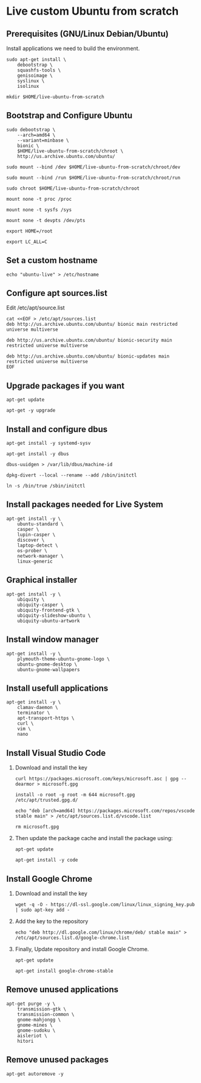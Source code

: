 # Live custom Ubuntu from scratch

## Prerequisites (GNU/Linux Debian/Ubuntu)

Install applications we need to build the environment.

```
sudo apt-get install \
    debootstrap \
    squashfs-tools \
    genisoimage \
    syslinux \
    isolinux
```

```
mkdir $HOME/live-ubuntu-from-scratch
```

## Bootstrap and Configure Ubuntu

```
sudo debootstrap \
    --arch=amd64 \
    --variant=minbase \
    bionic \
    $HOME/live-ubuntu-from-scratch/chroot \
    http://us.archive.ubuntu.com/ubuntu/
```

```
sudo mount --bind /dev $HOME/live-ubuntu-from-scratch/chroot/dev

sudo mount --bind /run $HOME/live-ubuntu-from-scratch/chroot/run
```

```
sudo chroot $HOME/live-ubuntu-from-scratch/chroot
```

```
mount none -t proc /proc

mount none -t sysfs /sys

mount none -t devpts /dev/pts

export HOME=/root

export LC_ALL=C
```

## Set a custom hostname

```
echo "ubuntu-live" > /etc/hostname
```

## Configure apt sources.list

Edit /etc/apt/source.list

```
cat <<EOF > /etc/apt/sources.list
deb http://us.archive.ubuntu.com/ubuntu/ bionic main restricted universe multiverse 

deb http://us.archive.ubuntu.com/ubuntu/ bionic-security main restricted universe multiverse 

deb http://us.archive.ubuntu.com/ubuntu/ bionic-updates main restricted universe multiverse 
EOF
```

## Upgrade packages if you want

```
apt-get update

apt-get -y upgrade
```

## Install and configure dbus

```
apt-get install -y systemd-sysv

apt-get install -y dbus
```

```
dbus-uuidgen > /var/lib/dbus/machine-id

dpkg-divert --local --rename --add /sbin/initctl

ln -s /bin/true /sbin/initctl
```

## Install packages needed for Live System

```
apt-get install -y \
    ubuntu-standard \
    casper \
    lupin-casper \
    discover \
    laptop-detect \
    os-prober \
    network-manager \
    linux-generic
```

## Graphical installer

```
apt-get install -y \
    ubiquity \
    ubiquity-casper \
    ubiquity-frontend-gtk \
    ubiquity-slideshow-ubuntu \
    ubiquity-ubuntu-artwork
```

## Install window manager

```
apt-get install -y \
    plymouth-theme-ubuntu-gnome-logo \
    ubuntu-gnome-desktop \
    ubuntu-gnome-wallpapers
```

## Install usefull applications

```
apt-get install -y \
    clamav-daemon \
    terminator \
    apt-transport-https \
    curl \
    vim \
    nano
```

## Install Visual Studio Code

1. Download and install the key 
   ```
   curl https://packages.microsoft.com/keys/microsoft.asc | gpg --dearmor > microsoft.gpg

   install -o root -g root -m 644 microsoft.gpg /etc/apt/trusted.gpg.d/
   
   echo "deb [arch=amd64] https://packages.microsoft.com/repos/vscode stable main" > /etc/apt/sources.list.d/vscode.list

   rm microsoft.gpg
   ```

2. Then update the package cache and install the package using:
   ```
   apt-get update
   
   apt-get install -y code
   ```

## Install Google Chrome

1. Download and install the key 
   ```
   wget -q -O - https://dl-ssl.google.com/linux/linux_signing_key.pub | sudo apt-key add -
   ```

2. Add the key to the repository
   ```
   echo "deb http://dl.google.com/linux/chrome/deb/ stable main" > /etc/apt/sources.list.d/google-chrome.list
   ```

3. Finally, Update repository and install Google Chrome.
   ```
   apt-get update

   apt-get install google-chrome-stable
   ```

## Remove unused applications

```
apt-get purge -y \
    transmission-gtk \
    transmission-common \
    gnome-mahjongg \
    gnome-mines \
    gnome-sudoku \
    aisleriot \
    hitori
```

## Remove unused packages

```
apt-get autoremove -y
```